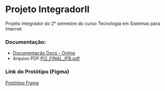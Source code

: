 # Projeto IntegradorII
Projeto integrador do 2° semestre do curso Tecnologia em Sistemas para Internet

### Documentação:
- [Documentação Docs - Online](https://docs.google.com/document/d/1l7OdAKPOV7IWwjHpS6dAycHDckfSktQynRrYSXPYSM4/edit?usp=sharing)<br/>
- Arquivo PDF:[PI2_FINAL_IFB.pdf](https://github.com/user-attachments/files/16983409/PI2_FINAL_IFB.pdf)



### Link do Protótipo (Figma)
[Protótipo Figma](https://www.figma.com/proto/NT5zavkjPMUTprvfHFA09c?node-id=894-125&t=JGB1XJdPiqjgZQVO-6)
